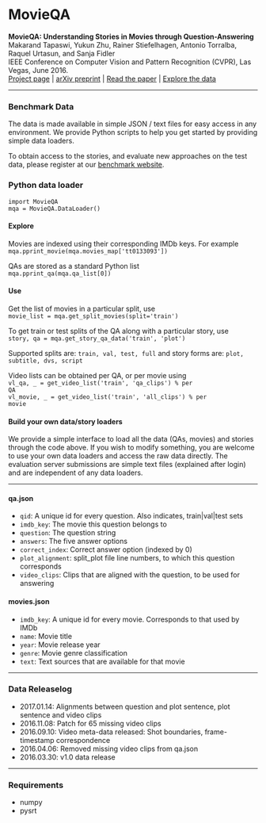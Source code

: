 # MovieQA

<strong>MovieQA: Understanding Stories in Movies through Question-Answering</strong>  
Makarand Tapaswi, Yukun Zhu, Rainer Stiefelhagen, Antonio Torralba, Raquel Urtasun, and Sanja Fidler  
IEEE Conference on Computer Vision and Pattern Recognition (CVPR), Las Vegas, June 2016.  
[Project page](http://movieqa.cs.toronto.edu) |
[arXiv preprint](http://arxiv.org/abs/1512.02902) |
[Read the paper](http://movieqa.cs.toronto.edu/static/files/CVPR2016_MovieQA.pdf) |
[Explore the data](http://movieqa.cs.toronto.edu/examples/)

----

### Benchmark Data
The data is made available in simple JSON / text files for easy access in any environment. We provide Python scripts to help you get started by providing simple data loaders.

To obtain access to the stories, and evaluate new approaches on the test data, please register at our [benchmark website](http://movieqa.cs.toronto.edu/).


### Python data loader
<code>import MovieQA</code>  
<code>mqa = MovieQA.DataLoader()</code>

#### Explore
Movies are indexed using their corresponding IMDb keys. For example  
<code>mqa.pprint_movie(mqa.movies_map['tt0133093'])</code>

QAs are stored as a standard Python list  
<code>mqa.pprint_qa(mqa.qa_list[0])</code>

#### Use
Get the list of movies in a particular split, use  
<code>movie_list = mqa.get_split_movies(split='train')</code>

To get train or test splits of the QA along with a particular story, use  
<code>story, qa = mqa.get_story_qa_data('train', 'plot')</code>

Supported splits are: <code>train, val, test, full</code> and story forms are: <code>plot, subtitle, dvs, script</code>

Video lists can be obtained per QA, or per movie using  
<code>vl_qa, _ = get_video_list('train', 'qa_clips')  % per QA</code>  
<code>vl_movie, _ = get_video_list('train', 'all_clips')  % per movie</code>


#### Build your own data/story loaders
We provide a simple interface to load all the data (QAs, movies) and stories through the code above.
If you wish to modify something, you are welcome to use your own data loaders and access the raw data directly.
The evaluation server submissions are simple text files (explained after login) and are independent of any data loaders.

---

#### qa.json
- <code>qid</code>: A unique id for every question. Also indicates, train|val|test sets
- <code>imdb_key</code>: The movie this question belongs to
- <code>question</code>: The question string
- <code>answers</code>: The five answer options
- <code>correct_index</code>: Correct answer option (indexed by 0)
- <code>plot_alignment</code>: split_plot file line numbers, to which this question corresponds
- <code>video_clips</code>: Clips that are aligned with the question, to be used for answering


#### movies.json
- <code>imdb_key</code>: A unique id for every movie. Corresponds to that used by IMDb
- <code>name</code>: Movie title
- <code>year</code>: Movie release year
- <code>genre</code>: Movie genre classification
- <code>text</code>: Text sources that are available for that movie


----

### Data Releaselog
- 2017.01.14: Alignments between question and plot sentence, plot sentence and video clips
- 2016.11.08: Patch for 65 missing video clips
- 2016.09.10: Video meta-data released: Shot boundaries, frame-timestamp correspondence
- 2016.04.06: Removed missing video clips from qa.json
- 2016.03.30: v1.0 data release


----

### Requirements
- numpy
- pysrt


